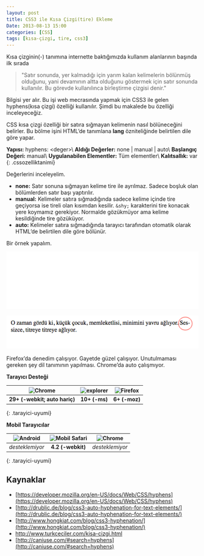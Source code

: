 ```yaml
---
layout: post
title: CSS3 ile Kısa Çizgi(tire) Ekleme
Date: 2013-08-13 15:00
categories: [CSS]
tags: [kısa-çizgi, tire, css3]
---
```


Kısa çizginin(-) tanımına internette baktığımızda kullanım alanlarının başında ilk sırada

> "Satır sonunda, yer kalmadığı için yarım kalan kelimelerin bölünmüş olduğunu, yani devamının altta olduğunu göstermek için satır sonunda kullanılır. Bu görevde kullanılınca birleştirme çizgisi denir."

Bilgisi yer alır. Bu işi web mecrasında yapmak için CSS3 ile gelen hyphens(kısa çizgi) özelliği kullanılır. Şimdi bu makalede bu özelliği inceleyeceğiz.

CSS kısa çizgi özelliği bir satıra sığmayan kelimenin nasıl bölüneceğini belirler. Bu bölme işini HTML’de tanımlana **lang** özniteliğinde belirtilen dile göre yapar.

**Yapısı:** hyphens: &lt;deger&gt;\\
**Aldığı Değerler:** none | manual | auto\\
**Başlangıç Değeri:** manual\\
**Uygulanabilen Elementler:** Tüm elementler\\
**Kalıtsallık:** var
{: .cssozelliktanimi}

Değerlerini inceleyelim.

* **none:** Satır sonuna sığmayan kelime tire ile ayrılmaz. Sadece boşluk olan bölümlerden satır başı yaptırılır.
* **manual:** Kelimeler satıra sığmadığında sadece kelime içinde tire geçiyorsa ise tireli olan kısımdan kesilir. `&shy;` karakterini tire konacak yere koymamız gerekiyor. Normalde gözükmüyor ama kelime kesildiğinde tire gözüküyor.
* **auto:** Kelimeler satıra sığmadığında tarayıcı tarafından otomatik olarak HTML’de belirtilen dile göre bölünür.

Bir örnek yapalım.

<iframe scrolling="no" height="150" frameborder="0" style="width: 100%; overflow: hidden;" allowtransparency="true" data-height="150" src="//codepen.io/fatihhayri/embed/DEHAm?type=result&amp;height=250" id="cp_embed_hgplm"></iframe>

![kesik çizgi](/images/tire_isareti.png)

Firefox’da denedim çalışıyor. Gayetde güzel çalışıyor. Unutulmaması gereken şey dil tanımının yapılması. Chrome’da auto çalışmıyor.

**Tarayıcı Desteği**

|![Chrome][chrome]|![explorer][explorer]|![Firefox][firefox]|
|:-----------------:|:---------------:|:-------------------:|
|**29+ (-webkit; auto hariç)**|**10+ (-ms)**|**6+ (-moz)**|
{: .tarayici-uyumi}

**Mobil Tarayıcılar**

|![Android][android] | ![Mobil Safari][msafari] | ![Chrome][chrome] |
|:------------------------:|:----------------------:|:-------------------:|
|*desteklemiyor*|**4.2 (-webkit)**|*desteklemiyor*|
{: .tarayici-uyumi}


## Kaynaklar

* [https://developer.mozilla.org/en-US/docs/Web/CSS/hyphens](https://developer.mozilla.org/en-US/docs/Web/CSS/hyphens)
* [http://drublic.de/blog/css3-auto-hyphenation-for-text-elements/](http://drublic.de/blog/css3-auto-hyphenation-for-text-elements/)
* [http://www.hongkiat.com/blog/css3-hyphenation/](http://www.hongkiat.com/blog/css3-hyphenation/)
* http://www.turkceciler.com/kisa-cizgi.html
* [http://caniuse.com/#search=hyphens](http://caniuse.com/#search=hyphens)


[firefox]: https://lh3.googleusercontent.com/z2hCLpQ9nhUXc7naWZDYpot0rJaAkZj3qoKnV3W-BY2jGtMy4_BsXL_WYRBdSS7DnWCcVkgxesa9DnCvdF8g6a200I7p_NXt6u-fmQ3HunOdcNiu_iepANMZBQ
[chrome]: https://lh4.googleusercontent.com/BWcCGRszuDJZbALajK1Z6QiDQiy9DYC7Tv0G7Bg5ZjFCPUDFgNLDVYZSpWsrr25z5iS9iUccu95Arm9jXNF6YWku7_vzwhr_6INwoXPFm5AKxEfc_rqq17tWZA
[explorer]: https://lh4.googleusercontent.com/z5Yp2oDDerZexN94cWunHBgCT4xrtcJeJXLcjPrQNpptS5Jux2pH_XtEAWuxBVpz7ERzQn_Z4yCsMaDfSylks_DSRcStQknl9gyFAJU-k6jjDLdAeD6PAEmuLg
[msafari]:https://lh4.googleusercontent.com/PNuvHr4u6NreXPxckWQYYDhL2TFwGOhqWp1WcQ2uypioIU6ZRZ-CB_Fd0-PdBtMJYxmXHxjSFEI7MBXkzi6ncj8tR5hKJFuhzljuJALXuZ9vzxkogWnzog-h0g
[android]:https://lh3.googleusercontent.com/CEqC3eyXkYgtA_VYhDrSrAobyYPP5pYeN8WCU1_Wpx-JXlDLRe-pAgplRvCp_N0J7lF1fXjaJDtAiByP40Jbld78UxLIZ0N4tGqYNDjqU9E_EkVKTCzmEaXcgw
